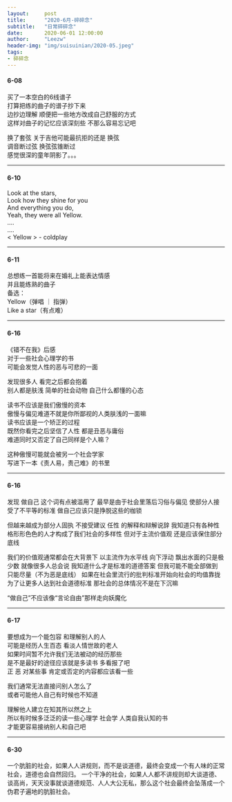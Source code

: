 ```yaml
---
layout:     post 
title:      "2020-6月-碎碎念"
subtitle:   "日常碎碎念"
date:       2020-06-01 12:00:00
author:     "Leezw"
header-img: "img/suisuinian/2020-05.jpeg"
tags:
- 碎碎念
---
```



#### 6-08
买了一本空白的6线谱子     
打算把练的曲子的谱子抄下来     
边抄边理解 顺便把一些地方改成自己舒服的方式     
这样对曲子的记忆应该深刻些 不那么容易忘记吧     

换了套弦 关于吉他可能最抗拒的还是 换弦     
调音断过弦 换弦弦锥断过     
感觉很深的童年阴影了。。。     

---
#### 6-10
Look at the stars,     
Look how they shine for you     
And everything you do,     
Yeah, they were all Yellow.     
....     
....     
< Yellow > - coldplay     

---
#### 6-11
总想练一首能将来在婚礼上能表达情感      
并且能练熟的曲子     
备选：     
Yellow（弹唱 ｜ 指弹）     
Like a star（有点难）     

---
#### 6-16
《错不在我》后感    
对于一些社会心理学的书    
可能会发觉人性的恶与可悲的一面

发现很多人 看完之后都会抱着     
别人都是肤浅 简单的社会动物 自己什么都懂的心态     

读书不应该是我们傲慢的资本     
傲慢与偏见难道不就是你所鄙视的人类肤浅的一面嘛     
读书应该是一个矫正的过程     
既然你看完之后坚信了人性 都是丑恶与庸俗     
难道同时又否定了自己同样是个人嘛？     

这种傲慢可能就会被另一个社会学家     
写进下一本《责人易，责己难》的书里          


---
#### 6-16
发现 做自己 这个词有点被滥用了
最早是由于社会里落后习俗与偏见 使部分人接受了不平等的标准
做自己应该只是挣脱这些的枷锁

但越来越成为部分人固执 不接受建议 任性 的解释和辩解说辞
我知道只有各种性格形形色色的人才构成了我们社会的多样性
但对于主流价值观 还是应该保住部分底线

我们的价值观通常都会在大背景下 以主流作为水平线 向下浮动 飘出水面的只是极少数
就像很多人总会说  我知道什么才是标准的道德答案 
但我可能不能全部做到 只能尽量（不为恶是底线）
如果在社会里流行的批判标准开始向社会的均值靠拢 为了让更多人达到社会道德标准
那社会的总体情况不是在下沉嘛

“做自己”不应该像“言论自由”那样走向妖魔化

---
#### 6-17
要想成为一个能包容 和理解别人的人     
可能是经历人生百态 看淡人情世故的老人     
如果时间暂不允许我们无法被动的经历那些      
是不是最好的途径应该就是多读书 多看报了吧     
正 恶 对某些事 肯定或否定的内容都应该看一些   

我们通常无法直接问别人怎么了       
或者可能他人自己有时候也不知道

理解他人建立在知其所以然之上          
所以有时候多泛泛的读一些心理学 社会学 人类自我认知的书     
才能更容易接纳别人和自己吧      

  
---
#### 6-30
一个肮脏的社会，如果人人讲规则，而不是谈道德，最终会变成一个有人味的正常社会，道德也会自然回归。
一个干净的社会，如果人人都不讲规则却大谈道德、谈高尚，天天没事就谈道德规范、人人大公无私，那么这个社会最终会坠落成一个伪君子遍地的肮脏社会。








